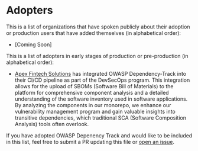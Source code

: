 # Adopters

<!-- Hello! If you are using OWASP Dependency Trtack and contributing to this file, thank you! -->
<!-- Please keep lines shorter than 80 characters (or so.) Links can go long. -->

This is a list of organizations that have spoken publicly about their adoption or
production users that have added themselves (in alphabetical order):

* [Coming Soon]



This is a list of adopters in early stages of production or
pre-production (in alphabetical order):

* [Apex Fintech Solutions](https://apexfintechsolutions.com/) has integrated OWASP Dependency-Track into their CI/CD pipeline as part of the DevSecOps program. This integration allows for the upload of SBOMs (Software Bill of Materials) to the platform for comprehensive component analysis and a detailed understanding of the software inventory used in software applications. By analyzing the components in our monorepo, we enhance our vulnerability management program and gain valuable insights into transitive dependencies, which traditional SCA (Software Composition Analysis) tools often overlook.


If you have adopted OWASP Depenency Track and would like to be included in this list,
feel free to submit a PR updating this file or
[open an issue](https://github.com/).
